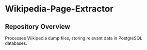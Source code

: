 # Wikipedia-Page-Extractor


## Repository Overview
Processes Wikipedia dump files, storing relevant data in PostgreSQL databases.

